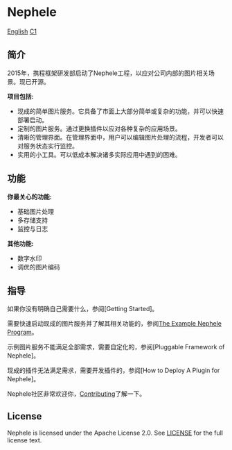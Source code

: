 # Nephele

[English](https://github.com/ctripcorp/nephele/blob/master/docs/en/README.md) [C1](https://github.com/ctripcorp/nephele/blob/master/docs/cn/REQUIREMENT_CLASS.md)

## 简介 

2015年，携程框架研发部启动了Nephele工程，以应对公司内部的图片相关场景。现已开源。

**项目包括:**

  * 现成的简单图片服务。它具备了市面上大部分简单或复杂的功能，并可以快速部署启动。
  * 定制的图片服务。通过更换插件以应对各种复杂的应用场景。
  * 清晰的管理界面。在管理界面中，用户可以编辑图片处理的流程，开发者可以对服务状态实行监控。
  * 实用的小工具。可以低成本解决诸多实际应用中遇到的困难。

## 功能

**你最关心的功能:**

  * 基础图片处理
  * 多存储支持
  * 监控与日志

**其他功能:**

  * 数字水印
  * 调优的图片编码
  	  	
## 指导

  如果你没有明确自己需要什么，参阅[Getting Started]。

  需要快速启动现成的图片服务并了解其相关功能的，参阅[The Example Nephele Program](https://github.com/ctripcorp/nephele/blob/master/example/README.md)。

  示例图片服务不能满足全部需求，需要自定化的，参阅[Pluggable Framework of Nephele]。

  现成的插件无法满足需求，需要开发插件的，参阅[How to Deploy A Plugin for Nephele]。

  Nephele社区非常欢迎你，[Contributing](https://github.com/ctripcorp/nephele/blob/master/CONTRIBUTING.md)了解一下。

## License

  Nephele is licensed under the Apache License 2.0. See [LICENSE](https://github.com/ctripcorp/nephele/blob/master/LICENSE) for the full license text.

